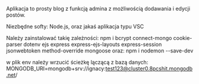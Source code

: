Aplikacja to prosty blog z funkcją admina z możliwością dodawania i edycji postów.

Niezbędne softy:
Node.js, oraz jakaś aplikacja typu VSC

Należy zainstalować takię zależności:
npm i bcrypt connect-mongo cookie-parser dotenv ejs express express-ejs-layouts express-session jsonwebtoken method-override mongoose
oraz:
npm i nodemon --save-dev

w plik env należy wrzucić ścieżkę lączącą z bazą danych:
MONGODB_URI=mongodb+srv://ignacy:test123@cluster0.8pcshit.mongodb.net/



